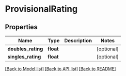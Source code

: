 # ProvisionalRating

## Properties
Name | Type | Description | Notes
------------ | ------------- | ------------- | -------------
**doubles_rating** | **float** |  | [optional] 
**singles_rating** | **float** |  | [optional] 

[[Back to Model list]](../README.md#documentation-for-models) [[Back to API list]](../README.md#documentation-for-api-endpoints) [[Back to README]](../README.md)

